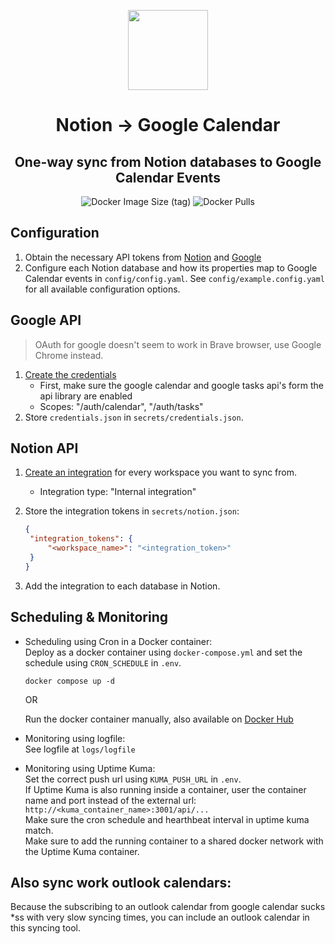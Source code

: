 <p align="center">
  <picture>
    <img src="https://github.com/CasperTeirlinck/notion_google_calendar/blob/main/logo.png?raw=true" height="128">
  </picture>
  <h1 align="center">Notion → Google Calendar</h1>
  <h2 align="center">One-way sync from Notion databases to Google Calendar Events</h2>
</p>

<p align="center">
  <img alt="Docker Image Size (tag)" src="https://img.shields.io/docker/image-size/casperteirlinck/notion_google_calendar/latest?logo=docker&style=flat-square">
  <img alt="Docker Pulls" src="https://img.shields.io/docker/pulls/casperteirlinck/notion_google_calendar?logo=docker&
  style=flat-square">
</p>

## Configuration

1. Obtain the necessary API tokens from [Notion](#notion-api) and [Google](#google-api)
2. Configure each Notion database and how its properties map to Google Calendar events in `config/config.yaml`. See `config/example.config.yaml` for all available configuration options.

## Google API

> OAuth for google doesn't seem to work in Brave browser, use Google Chrome instead.

1. [Create the credentials](https://developers.google.com/calendar/api/quickstart/python.)
   - First, make sure the google calendar and google tasks api's form the api library are enabled
   - Scopes: "/auth/calendar", "/auth/tasks"
2. Store `credentials.json` in `secrets/credentials.json`.

## Notion API

1. [Create an integration](https://developers.notion.com/docs/create-a-notion-integration) for every workspace you want to sync from.
   - Integration type: "Internal integration"
2. Store the integration tokens in `secrets/notion.json`:

   ```json
   {
   	"integration_tokens": {
   		"<workspace_name>": "<integration_token>"
   	}
   }
   ```

3. Add the integration to each database in Notion.

## Scheduling & Monitoring

- Scheduling using Cron in a Docker container: \
  Deploy as a docker container using `docker-compose.yml` and set the schedule using `CRON_SCHEDULE` in `.env`.

  ```shell
  docker compose up -d
  ```

  OR

  Run the docker container manually, also available on [Docker Hub](https://hub.docker.com/r/casperteirlinck/notion_google_calendar)

- Monitoring using logfile: \
  See logfile at `logs/logfile`

- Monitoring using Uptime Kuma: \
  Set the correct push url using `KUMA_PUSH_URL` in `.env`. \
  If Uptime Kuma is also running inside a container, user the container name and port instead of the external url:
  `http://<kuma_container_name>:3001/api/...` \
  Make sure the cron schedule and hearthbeat interval in uptime kuma match. \
  Make sure to add the running container to a shared docker network with the Uptime Kuma container.

## Also sync work outlook calendars:

Because the subscribing to an outlook calendar from google calendar sucks \*ss with very slow syncing times, you can include an outlook calendar in this syncing tool.

<!-- If you want to share a work calendar, first share it with your personal microsoft account so you still can setup personal API credentials. -->

